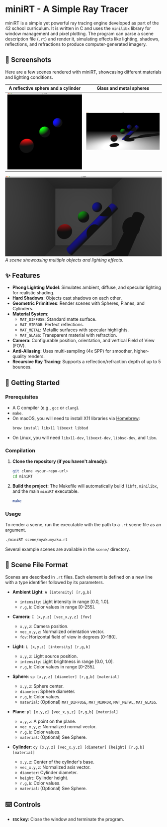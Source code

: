 # miniRT - A Simple Ray Tracer

miniRT is a simple yet powerful ray tracing engine developed as part of the 42 school curriculum. It is written in C and uses the `minilibx` library for window management and pixel plotting. The program can parse a scene description file (`.rt`) and render it, simulating effects like lighting, shadows, reflections, and refractions to produce computer-generated imagery.

## 📸 Screenshots

Here are a few scenes rendered with miniRT, showcasing different materials and lighting conditions.

| A reflective sphere and a cylinder | Glass and metal spheres |
| :---: | :---: |
| ![A reflective sphere and a cylinder](screenshots/Screenshot%202025-05-18%20at%2019.40.47.png) | ![Glass and metal spheres](screenshots/Screenshot%202025-05-20%20at%201.19.19.png) |

![A scene showcasing multiple objects and lighting effects](screenshots/Screenshot%202025-05-20%20at%201.25.58.png)
*A scene showcasing multiple objects and lighting effects.*

## ✨ Features

- **Phong Lighting Model**: Simulates ambient, diffuse, and specular lighting for realistic shading.
- **Hard Shadows**: Objects cast shadows on each other.
- **Geometric Primitives**: Render scenes with Spheres, Planes, and Cylinders.
- **Material System**:
    - `MAT_DIFFUSE`: Standard matte surface.
    - `MAT_MIRROR`: Perfect reflections.
    - `MAT_METAL`: Metallic surfaces with specular highlights.
    - `MAT_GLASS`: Transparent material with refraction.
- **Camera**: Configurable position, orientation, and vertical Field of View (FOV).
- **Anti-Aliasing**: Uses multi-sampling (4x SPP) for smoother, higher-quality renders.
- **Recursive Ray Tracing**: Supports a reflection/refraction depth of up to 5 bounces.

## 🚀 Getting Started

### Prerequisites

- A C compiler (e.g., `gcc` or `clang`).
- `make`.
- On macOS, you will need to install X11 libraries via [Homebrew](https://brew.sh/):
  ```sh
  brew install libx11 libxext libbsd
  ```
- On Linux, you will need `libx11-dev`, `libxext-dev`, `libbsd-dev`, and `libm`.

### Compilation

1.  **Clone the repository (if you haven't already):**
    ```sh
    git clone <your-repo-url>
    cd miniRT
    ```
2.  **Build the project:**
    The Makefile will automatically build `libft`, `minilibx`, and the main `miniRT` executable.
    ```sh
    make
    ```

### Usage

To render a scene, run the executable with the path to a `.rt` scene file as an argument.

```sh
./miniRT scene/myakumyaku.rt
```

Several example scenes are available in the `scene/` directory.

## 📝 Scene File Format

Scenes are described in `.rt` files. Each element is defined on a new line with a type identifier followed by its parameters.

- **Ambient Light**: `A [intensity] [r,g,b]`
  - `intensity`: Light intensity in range [0.0, 1.0].
  - `r,g,b`: Color values in range [0-255].

- **Camera**: `C [x,y,z] [vec_x,y,z] [fov]`
  - `x,y,z`: Camera position.
  - `vec_x,y,z`: Normalized orientation vector.
  - `fov`: Horizontal field of view in degrees [0-180].

- **Light**: `L [x,y,z] [intensity] [r,g,b]`
  - `x,y,z`: Light source position.
  - `intensity`: Light brightness in range [0.0, 1.0].
  - `r,g,b`: Color values in range [0-255].

- **Sphere**: `sp [x,y,z] [diameter] [r,g,b] [material]`
  - `x,y,z`: Sphere center.
  - `diameter`: Sphere diameter.
  - `r,g,b`: Color values.
  - `material`: (Optional) `MAT_DIFFUSE`, `MAT_MIRROR`, `MAT_METAL`, `MAT_GLASS`.

- **Plane**: `pl [x,y,z] [vec_x,y,z] [r,g,b] [material]`
  - `x,y,z`: A point on the plane.
  - `vec_x,y,z`: Normalized normal vector.
  - `r,g,b`: Color values.
  - `material`: (Optional) See Sphere.

- **Cylinder**: `cy [x,y,z] [vec_x,y,z] [diameter] [height] [r,g,b] [material]`
  - `x,y,z`: Center of the cylinder's base.
  - `vec_x,y,z`: Normalized axis vector.
  - `diameter`: Cylinder diameter.
  - `height`: Cylinder height.
  - `r,g,b`: Color values.
  - `material`: (Optional) See Sphere.

## ⌨️ Controls

- **`ESC` key**: Close the window and terminate the program.
